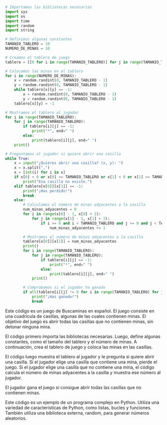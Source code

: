 ```python
# Importamos las bibliotecas necesarias
import sys
import os
import time
import random
import string

# Definimos algunas constantes
TAMANIO_TABLERO = 10
NUMERO_DE_MINAS = 10

# Creamos el tablero de juego
tablero = [[0 for i in range(TAMANIO_TABLERO)] for j in range(TAMANIO_TABLERO)]

# Colocamos las minas en el tablero
for i in range(NUMERO_DE_MINAS):
    x = random.randint(0, TAMANIO_TABLERO - 1)
    y = random.randint(0, TAMANIO_TABLERO - 1)
    while tablero[x][y] == -1:
        x = random.randint(0, TAMANIO_TABLERO - 1)
        y = random.randint(0, TAMANIO_TABLERO - 1)
    tablero[x][y] = -1

# Mostramos el tablero al jugador
for i in range(TAMANIO_TABLERO):
    for j in range(TAMANIO_TABLERO):
        if tablero[i][j] == -1:
            print("*", end=" ")
        else:
            print(tablero[i][j], end=" ")
    print()

# Preguntamos al jugador si quiere abrir una casilla
while True:
    x = input("¿Quieres abrir una casilla? (x, y): ")
    x = x.split(",")
    x = [int(i) for i in x]
    if x[0] < 0 or x[0] >= TAMANIO_TABLERO or x[1] < 0 or x[1] >= TAMANIO_TABLERO:
        print("Esa casilla no existe.")
    elif tablero[x[0]][x[1]] == -1:
        print("¡Has perdido!")
        break
    else:
        # Calculamos el número de minas adyacentes a la casilla
        num_minas_adyacentes = 0
        for i in range(x[0] - 1, x[0] + 2):
            for j in range(x[1] - 1, x[1] + 2):
                if i >= 0 and i < TAMANIO_TABLERO and j >= 0 and j < TAMANIO_TABLERO and tablero[i][j] == -1:
                    num_minas_adyacentes += 1

        # Mostramos el número de minas adyacentes a la casilla
        tablero[x[0]][x[1]] = num_minas_adyacentes
        print()
        for i in range(TAMANIO_TABLERO):
            for j in range(TAMANIO_TABLERO):
                if tablero[i][j] == -1:
                    print("*", end=" ")
                else:
                    print(tablero[i][j], end=" ")
            print()

        # Comprobamos si el jugador ha ganado
        if all(tablero[i][j] != 0 for i in range(TAMANIO_TABLERO) for j in range(TAMANIO_TABLERO)):
            print("¡Has ganado!")
            break
```

Este código es un juego de Buscaminas en español. El juego consiste en una cuadrícula de casillas, algunas de las cuales contienen minas. El objetivo del juego es abrir todas las casillas que no contienen minas, sin detonar ninguna mina.

El código primero importa las bibliotecas necesarias. Luego, define algunas constantes, como el tamaño del tablero y el número de minas. A continuación, crea el tablero de juego y coloca las minas en las casillas.

El código luego muestra el tablero al jugador y le pregunta si quiere abrir una casilla. Si el jugador elige una casilla que contiene una mina, pierde el juego. Si el jugador elige una casilla que no contiene una mina, el código calcula el número de minas adyacentes a la casilla y muestra ese número al jugador.

El jugador gana el juego si consigue abrir todas las casillas que no contienen minas.

Este código es un ejemplo de un programa complejo en Python. Utiliza una variedad de características de Python, como listas, bucles y funciones. También utiliza una biblioteca externa, random, para generar números aleatorios.